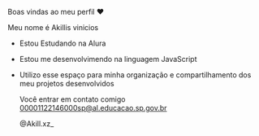   Boas vindas ao meu perfil ❤️

Meu nome é Akillis vinicios

- Estou Estudando na Alura
- Estou me desenvolvimendo na linguagem JavaScript
- Utilizo esse espaço para minha organização e compartilhamento dos meu projetos desenvolvidos

   Você entrar em contato comigo
  00001122146000sp@al.educacao.sp.gov.br

   @Akill.xz_
